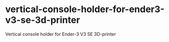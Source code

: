 # vertical-console-holder-for-ender3-v3-se-3d-printer
Vertical console holder for Ender-3 V3 SE 3D-printer
